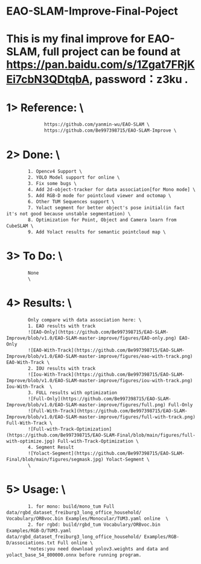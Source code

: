 # EAO-SLAM-Improve-Final-Poject
# This is my final improve for EAO-SLAM, full project can be found at https://pan.baidu.com/s/1Zgat7FRjKEi7cbN3QDtqbA, password：z3ku .

# 1> Reference: \
                  https://github.com/yanmin-wu/EAO-SLAM \
                  https://github.com/Be997398715/EAO-SLAM-Improve \
              
# 2> Done:  \
            1. Opencv4 Support \
            2. YOLO Model support for online \
            3. Fix some bugs \
            4. Add 2d-object-tracker for data association[for Mono mode] \
            5. Add RGB-D mode for pointcloud viewer and octomap \
            6. Other TUM Sequences support \
            7. Yolact segment for better object's pose initial(in fact it's not good because unstable segmentation) \
            8. Optimization for Point, Object and Camera learn from CubeSLAM \
            9. Add Yolact results for semantic pointcloud map \

# 3> To Do: \
            None
            \
          
# 4> Results: \
            Only compare with data association here: \
            1. EAO results with track 
            ![EAO-Only](https://github.com/Be997398715/EAO-SLAM-Improve/blob/v1.0/EAO-SLAM-master-improve/figures/EAO-only.png) EAO-Only 
            ![EAO-With-Track](https://github.com/Be997398715/EAO-SLAM-Improve/blob/v1.0/EAO-SLAM-master-improve/figures/eao-with-track.png) EAO-With-Track \
            2. IOU results with track 
            ![Iou-With-Track](https://github.com/Be997398715/EAO-SLAM-Improve/blob/v1.0/EAO-SLAM-master-improve/figures/iou-with-track.png) Iou-With-Track  \
            3. FULL results with optimization 
            ![Full-Only](https://github.com/Be997398715/EAO-SLAM-Improve/blob/v1.0/EAO-SLAM-master-improve/figures/full.png) Full-Only
            ![Full-With-Track](https://github.com/Be997398715/EAO-SLAM-Improve/blob/v1.0/EAO-SLAM-master-improve/figures/full-with-track.png) Full-With-Track \
            ![Full-with-Track-Optimization](https://github.com/Be997398715/EAO-SLAM-Final/blob/main/figures/full-with-optimize.jpg) Full-with-Track-Optimization \
            4. Segment Result
            ![Yolact-Segment](https://github.com/Be997398715/EAO-SLAM-Final/blob/main/figures/segmask.jpg) Yolact-Segment \
            \


# 5> Usage: \
            1. for mono: build/mono_tum Full data/rgbd_dataset_freiburg3_long_office_household/ Vocabulary/ORBvoc.bin Examples/Monocular/TUM3.yaml online  \
            2. for rgbd: build/rgbd_tum Vocabulary/ORBvoc.bin Examples/RGB-D/TUM3.yaml data/rgbd_dataset_freiburg3_long_office_household/ Examples/RGB-D/associations.txt Full online \
            *notes:you need download yolov3.weights and data and yolact_base_54_800000.onnx before running program.

          
          
